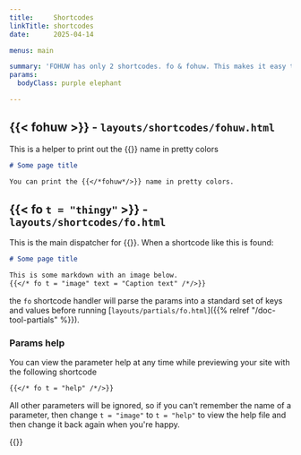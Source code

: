 ```yaml
---
title:     Shortcodes
linkTitle: shortcodes
date:      2025-04-14

menus: main

summary: 'FOHUW has only 2 shortcodes. fo & fohuw. This makes it easy to remember.'
params:
  bodyClass: purple elephant

---
```


## {{&lt; fohuw >}} - `layouts/shortcodes/fohuw.html`

This is a helper to print out the {{<fohuw>}} name in pretty colors

```markdown  {linenos=inline}
# Some page title

You can print the {{</*fohuw*/>}} name in pretty colors.
```

## {{&lt; fo `t = "thingy"` >}} -  `layouts/shortcodes/fo.html`

This is the main dispatcher for {{<fohuw>}}. When a shortcode like this is found:

```markdown  {linenos=inline}
# Some page title

This is some markdown with an image below.
{{</* fo t = "image" text = "Caption text" /*/>}}
```

the `fo` shortcode handler will parse the params into a standard set of keys and values before
running [`layouts/partials/fo.html`]({{% relref "/doc-tool-partials" %}}).

### Params help

You can view the parameter help at any time while previewing your site with the following shortcode

```markdown  {linenos=inline}
{{</* fo t = "help" /*/>}}
```

All other parameters will be ignored, so if you can't remember the name of a parameter, then change `t = "image"` to
`t = "help"` to view the help file and then change it back again when you're happy.

{{<fo t = "help"/>}}
